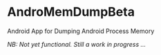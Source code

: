 # AndroMemDumpBeta
Android App for Dumping Android Process Memory

*NB: Not yet functional. Still a work in progress ...*
